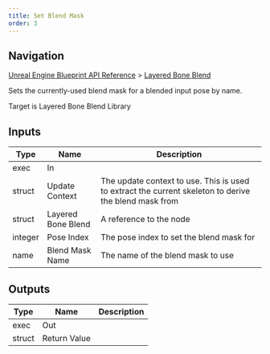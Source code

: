 ```yaml
---
title: Set Blend Mask
order: 3
---
```

## Navigation

[Unreal Engine Blueprint API Reference](https://dev.epicgames.com/documentation/en-us/unreal-engine/BlueprintAPI) > [Layered Bone Blend](https://dev.epicgames.com/documentation/en-us/unreal-engine/BlueprintAPI/LayeredBoneBlend)

Sets the currently-used blend mask for a blended input pose by name.

Target is Layered Bone Blend Library

## Inputs

| Type | Name | Description |
| --- | --- | --- |
| exec | In |  |
| struct | Update Context | The update context to use. This is used to extract the current skeleton to derive the blend mask from |
| struct | Layered Bone Blend | A reference to the node |
| integer | Pose Index | The pose index to set the blend mask for |
| name | Blend Mask Name | The name of the blend mask to use |

## Outputs

| Type | Name | Description |
| --- | --- | --- |
| exec | Out |  |
| struct | Return Value |  |
